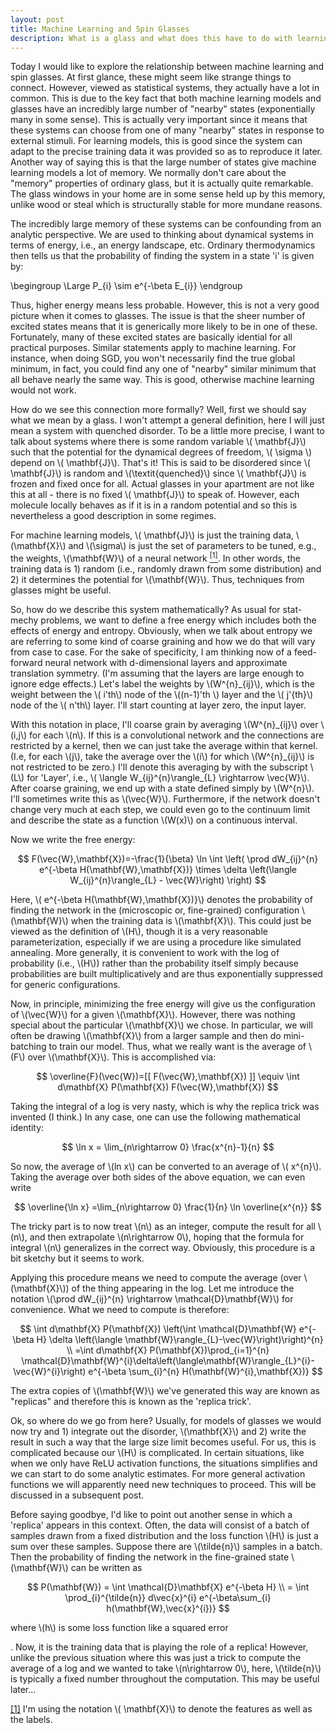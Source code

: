 ```yaml
---
layout: post
title: Machine Learning and Spin Glasses
description: What is a glass and what does this have to do with learning?
---
```


Today I would like to explore the relationship between machine learning and spin glasses.  At first glance, these might seem like strange things to connect.  However, viewed as statistical systems, they actually have a lot in common.  This is due to the key fact that both machine learning models and glasses have an incredibly large number of "nearby" states (exponentially many in some sense).  This is actually very important since it means that these systems can choose from one of many "nearby" states in response to external stimuli.  For learning models, this is good since the system can adapt to the precise training data it was provided so as to reproduce it later.  Another way of saying this is that the large number of states give machine learning models a lot of memory.  We normally don't care about the "memory" properties of ordinary glass, but it is actually quite remarkable.  The glass windows in your home are in some sense held up by this memory, unlike wood or steal which is structurally stable for more mundane reasons.  

The incredibly large memory of these systems can be confounding from an analytic perspective.  We are used to thinking about dynamical systems in terms of energy, i.e., an energy landscape, etc.  Ordinary thermodynamics then tells us that the probability of finding the system in a state 'i' is given by:

<div lang="latex">
\begingroup
\Large
 P_{i} \sim e^{-\beta E_{i}}
\endgroup
</div>

Thus, higher energy means less probable. However, this is not a very good picture when it comes to glasses.  The issue is that the sheer number of excited states means that it is generically more likely to be in one of these.  Fortunately, many of these excited states are basically idential for all practical purposes.  Similar statements apply to machine learning.  For instance, when doing SGD, you won't necessarily find the true global minimum, in fact, you could find any one of "nearby" similar minimum that all behave nearly the same way.   This is good, otherwise machine learning would not work.

<p>
How do we see this connection more formally?  Well, first we should say what we mean by a glass.  I won't attempt a general definition, here I will just mean a system with quenched disorder.  To be a little more precise, I want to talk about systems where there is some random variable \( \mathbf{J}\) such that the potential for the dynamical degrees of freedom, \( \sigma \) depend on \( \mathbf{J}\).  That's it!  This is said to be disordered since \( \mathbf{J}\) is random and \(\textit{quenched}\) since \( \mathbf{J}\) is frozen and fixed once for all.  Actual glasses in your apartment are not like this at all - there is no fixed \( \mathbf{J}\) to speak of.  However, each molecule locally behaves as if it is in a random potential and so this is nevertheless a good description in some regimes.
</p>

<p id="return_xnote">
For machine learning models, \( \mathbf{J}\) is just the training data, \(\mathbf{X}\) and \(\sigma\) is just the set of parameters to be tuned, e.g., the weights, \(\mathbf{W}\) of a neural network <a href="#xnote"><sup>[1]</sup></a>.  In other words, the training data is 1) random (i.e., randomly drawn from some distribution) and 2) it determines the potential for \(\mathbf{W}\).  Thus, techniques from glasses might be useful.
</p>

<p>So, how do we describe this system mathematically?  As usual for stat-mechy problems, we want to define a free energy which includes both the effects of energy and entropy.  Obviously, when we talk about entropy we are referring to some kind of coarse graining and how we do that will vary from case to case.  For the sake of specificity, I am thinking now of a feed-forward neural network with d-dimensional layers and approximate translation symmetry.  (I'm assuming that the layers are large enough to ignore edge effects.)  Let's label the weights by \(W^{n}_{ij}\), which is the weight between the \( i'th\) node of the \((n-1)'th \) layer and the \( j'{th}\) node of the \( n'th\) layer.  I'll start counting at layer zero, the input layer. </p>

<p> With this notation in place, I'll coarse grain by averaging \(W^{n}_{ij}\) over \(i,j\) for each \(n\).  If this is a convolutional network and the connections are restricted by a kernel, then we can just take the average within that kernel.  (I.e, for each \(j\), take the average over the \(i\) for which \(W^{n}_{ij}\) is not restricted to be zero.)  I'll denote this averaging by with the subscript \(L\) for 'Layer', i.e.,  \( \langle W_{ij}^{n}\rangle_{L} \rightarrow \vec{W}\). After coarse graining, we end up with a state defined simply by \(W^{n}\).  I'll sometimes write this as \(\vec{W}\).  Furthermore, if the network doesn't change very much at each step, we could even go to the continuum limit and describe the state as a function \(W(x)\) on a continuous interval.  </p>

Now we write the free energy:

$$
F(\vec{W},\mathbf{X})=-\frac{1}{\beta} \ln \int \left( \prod dW_{ij}^{n} e^{-\beta H(\mathbf{W},\mathbf{X})} \times   \delta \left(\langle W_{ij}^{n}\rangle_{L} - \vec{W}\right) \right)
$$

<p> Here, \( e^{-\beta H(\mathbf{W},\mathbf{X})}\) denotes the probability of finding the network in the (microscopic or, fine-grained) configuration \(\mathbf{W}\) when the training data is \(\mathbf{X}\).   This could just be viewed as the definition of \(H\), though it is a very reasonable parameterization, especially if we are using a procedure like simulated annealing.  More generally, it is convenient to work with the log of probability (i.e., \(H\)) rather than the probability itself simply because probabilities are built multiplicatively and are thus exponentially suppressed for generic configurations.  </p>

<p>Now, in principle, minimizing the free energy will give us the configuration of \(\vec{W}\) for a given \(\mathbf{X}\).  However, there was nothing special about the particular \(\mathbf{X}\) we chose.  In particular, we will often be drawing \(\mathbf{X}\) from a larger sample and then do mini-batching to train our model.  Thus, what we really want is the average of \(F\) over \(\mathbf{X}\).  This is accomplished via:</p>

$$
\overline{F}(\vec{W})=[[ F(\vec{W},\mathbf{X}) ]] \equiv \int d\mathbf{X} P(\mathbf{X}) F(\vec{W},\mathbf{X})
$$

Taking the integral of a log is very nasty, which is why the replica trick was invented (I think.)  In any case, one can use the following mathematical identity:

$$
\ln x = \lim_{n\rightarrow 0} \frac{x^{n}-1}{n}
$$

<p>So now, the average of \(ln x\) can be converted to an average of \( x^{n}\).  Taking the average over both sides of the above equation, we can even write  </p>

$$
\overline{\ln x} =\lim_{n\rightarrow 0} \frac{1}{n} \ln \overline{x^{n}}
$$

<p>The tricky part is to now treat \(n\) as an integer, compute the result for all \(n\), and then extrapolate \(n\rightarrow 0\), hoping that the formula for integral \(n\) generalizes in the correct way.  Obviously, this procedure is a bit sketchy but it seems to work.</p>  

<p> Applying this procedure means we need to compute the average (over \(\mathbf{X}\)) of the thing appearing in the log.  Let me introduce the notation \(\prod dW_{ij}^{n} \rightarrow \mathcal{D}\mathbf{W}\) for convenience.  What we need to compute is therefore:
</p>

$$
\int d\mathbf{X} P(\mathbf{X}) \left(\int \mathcal{D}\mathbf{W} e^{-\beta H} \delta \left(\langle \mathbf{W}\rangle_{L}-\vec{W}\right)\right)^{n}
\\
=\int d\mathbf{X} P(\mathbf{X})\prod_{i=1}^{n} \mathcal{D}\mathbf{W}^{i}\delta\left(\langle\mathbf{W}\rangle_{L}^{i}-\vec{W}^{i}\right) e^{-\beta \sum_{i}^{n} H(\mathbf{W}^{i},\mathbf{X})}
$$

<p>The extra copies of \(\mathbf{W}\) we've generated this way are known as "replicas" and therefore this is known as the 'replica trick'.</p>

<p>Ok, so where do we go from here?  Usually, for models of glasses we would now try and 1) integrate out the disorder, \(\mathbf{X}\) and 2) write the result in such a way that the large size limit becomes useful.  For us, this is complicated because our \(H\) is complicated.  In certain situations, like when we only have ReLU activation functions, the situations simplifies and we can start to do some analytic estimates.  For more general activation functions we will apparently need new techniques to proceed.  This will be discussed in a subsequent post. </p>

<p> Before saying goodbye, I'd like to point out another sense in which a 'replica' appears in this context.  Often, the data will consist of a batch of samples drawn from a fixed distribution and the loss function \(H\) is just a sum over these samples.  Suppose there are \(\tilde{n}\) samples in a batch.  Then the probability of finding the network in the fine-grained state \(\mathbf{W}\) can be written as </p>

$$
P(\mathbf{W}) = \int \mathcal{D}\mathbf{X}  e^{-\beta H}
\\
= \int \prod_{i}^{\tilde{n}} d\vec{x}^{i} e^{-\beta\sum_{i} h(\mathbf{W},\vec{x}^{i})}
$$

<p>where \(h\) is some loss function like a squared error </p>.  Now, it is the training data that is playing the role of a replica!  However, unlike the previous situation where this was just a trick to compute the average of a log and we wanted to take \(n\rightarrow 0\), here, \(\tilde{n}\) is typically a fixed number throughout the computation. This may be useful later...</p>

<p id="xnote"><a href="#return_xnote">[1]</a> I'm using the notation \( \mathbf{X}\) to denote the features as well as the labels.</p>
<!-- $$
 \text{Score}_{u a} = N_{a} A_{u}+b_{u}
$$ -->
